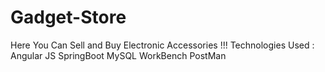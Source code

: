 # Gadget-Store

Here You Can Sell and Buy Electronic Accessories !!! 
Technologies Used : 
Angular JS
SpringBoot
MySQL WorkBench
PostMan
